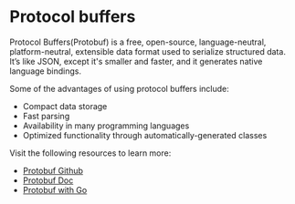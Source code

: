 # Protocol buffers

Protocol Buffers(Protobuf) is a free, open-source, language-neutral, platform-neutral, extensible data format used to serialize structured data. It’s like JSON, except it's smaller and faster, and it generates native language bindings.

Some of the advantages of using protocol buffers include:
- Compact data storage
- Fast parsing
- Availability in many programming languages
- Optimized functionality through automatically-generated classes

Visit the following resources to learn more:

- [Protobuf Github](https://github.com/protocolbuffers/protobuf/)
- [Protobuf Doc](https://developers.google.com/protocol-buffers/)
- [Protobuf with Go](https://developers.google.com/protocol-buffers/docs/gotutorial/)
